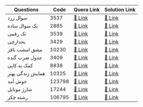 
| Questions  | Code | Quera Link | Solution Link |
| ------------- | ------------- | ------------- | ------------- |
|  سوال زرد | 3537 | [🔗 Link](https://quera.ir/problemset/contest/3537/%D8%B3%D8%A4%D8%A7%D9%84-%D9%BE%DB%8C%D8%A7%D8%AF%D9%87-%D8%B3%D8%A7%D8%B2%DB%8C-%D8%B3%D9%88%D8%A7%D9%84-%D8%B2%D8%B1%D8%AF) | [🔗 Link](https://github.com/0x73am43l/QueraChallenge/blob/main/Contest/SoalZard.py) |
|  یک سوال ساده | 2885 | [🔗 Link](https://quera.ir/problemset/contest/2885/%D8%B3%D8%A4%D8%A7%D9%84-%DB%8C%DA%A9-%D8%B3%D9%88%D8%A7%D9%84-%D8%B3%D8%A7%D8%AF%D9%87) | [🔗 Link](https://github.com/0x73am43l/QueraChallenge/blob/main/Contest/SoalSadeh.py) |
|   تک رقمی | 3539 | [🔗 Link](https://quera.ir/problemset/contest/3539/%D8%B3%D8%A4%D8%A7%D9%84-%D8%AA%DA%A9%D8%B1%D9%82%D9%85%DB%8C) | [🔗 Link](https://github.com/0x73am43l/QueraChallenge/blob/main/Contest/TakRaghami.py) |
|  یخدارچی | 3429 | [🔗 Link](https://quera.ir/problemset/contest/3429/%D8%B3%D8%A4%D8%A7%D9%84-%DB%8C%D8%AE%D8%AF%D8%A7%D8%B1%DA%86%DB%8C) | [🔗 Link](https://github.com/0x73am43l/QueraChallenge/blob/main/Contest/Yakhdarchi.py) |
|  مشق امشب باقر | 10230 | [🔗 Link](https://quera.ir/problemset/contest/10230/%D8%B3%D8%A4%D8%A7%D9%84-%D9%85%D8%B4%D9%82-%D8%A7%D9%85%D8%B4%D8%A8-%D8%A8%D8%A7%D9%82%D8%B1) | [🔗 Link](https://github.com/0x73am43l/QueraChallenge/blob/main/Contest/mashgh-emshab-bagher.py) |
|  جدول ضرب گنده | 3409 | [🔗 Link](https://quera.ir/problemset/contest/3409/%D8%B3%D8%A4%D8%A7%D9%84-%D8%AC%D8%AF%D9%88%D9%84-%D8%B6%D8%B1%D8%A8-%DA%AF%D9%86%D8%AF%D9%87) | [🔗 Link](https://github.com/0x73am43l/QueraChallenge/blob/main/Contest/jadval-zarb-gondeh.py) |
|  کمک به کاپی | 8838 | [🔗 Link](https://quera.ir/problemset/contest/8838/%D8%B3%D8%A4%D8%A7%D9%84-%DA%A9%D9%85%DA%A9-%D8%A8%D9%87-%DA%A9%D8%A7%D9%BE%DB%8C) | [🔗 Link](https://github.com/0x73am43l/QueraChallenge/blob/main/Contest/Komak-be-Copy.py) |
|  همایش زندگی بهتر | 10325 | [🔗 Link](https://quera.ir/problemset/contest/10325/%D8%B3%D8%A4%D8%A7%D9%84-%D9%87%D9%85%D8%A7%DB%8C%D8%B4-%D8%B2%D9%86%D8%AF%DA%AF%DB%8C-%D8%A8%D9%87%D8%AA%D8%B1) | [🔗 Link](https://github.com/0x73am43l/QueraChallenge/blob/main/Contest/better-life-festival.py) |
|  خوش آمد | 123798 | [🔗 Link](https://quera.ir/problemset/123798/) | [🔗 Link](https://github.com/0x73am43l/QueraChallenge/blob/main/Contest/khosh-amad.py) |
|  شارژ موبایل | 17244 | [🔗 Link](https://quera.org/problemset/17244/) | [🔗 Link](https://github.com/0x73am43l/QueraChallenge/blob/main/Contest/Charge-Mobile.py) |
|  رشته چکر | 106795 | [🔗 Link](https://quera.org/problemset/106795/) | [🔗 Link](https://github.com/0x73am43l/QueraChallenge/blob/main/Contest/string-checker.py) |
